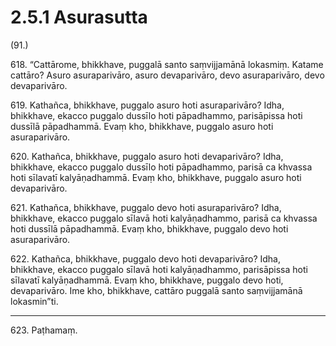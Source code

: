 # 2.5.1 Asurasutta

(91.)

618\. “Cattārome, bhikkhave, puggalā santo saṃvijjamānā lokasmiṃ. Katame cattāro? Asuro asuraparivāro, asuro devaparivāro, devo asuraparivāro, devo devaparivāro.

619\. Kathañca, bhikkhave, puggalo asuro hoti asuraparivāro? Idha, bhikkhave, ekacco puggalo dussīlo hoti pāpadhammo, parisāpissa hoti dussīlā pāpadhammā. Evaṃ kho, bhikkhave, puggalo asuro hoti asuraparivāro.

620\. Kathañca, bhikkhave, puggalo asuro hoti devaparivāro? Idha, bhikkhave, ekacco puggalo dussīlo hoti pāpadhammo, parisā ca khvassa hoti sīlavatī kalyāṇadhammā. Evaṃ kho, bhikkhave, puggalo asuro hoti devaparivāro.

621\. Kathañca, bhikkhave, puggalo devo hoti asuraparivāro? Idha, bhikkhave, ekacco puggalo sīlavā hoti kalyāṇadhammo, parisā ca khvassa hoti dussīlā pāpadhammā. Evaṃ kho, bhikkhave, puggalo devo hoti asuraparivāro.

622\. Kathañca, bhikkhave, puggalo devo hoti devaparivāro? Idha, bhikkhave, ekacco puggalo sīlavā hoti kalyāṇadhammo, parisāpissa hoti sīlavatī kalyāṇadhammā. Evaṃ kho, bhikkhave, puggalo devo hoti, devaparivāro. Ime kho, bhikkhave, cattāro puggalā santo saṃvijjamānā lokasmin”ti.

---

623\. Paṭhamaṃ.
